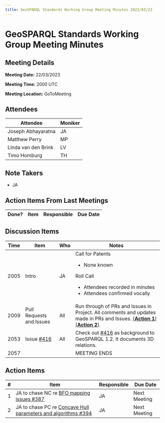 ```yaml
---
title: GeoSPARQL Standards Working Group Meeting Minutes 2023/03/22
---
```

# GeoSPARQL Standards Working Group Meeting Minutes
## Meeting Details
**Meeting Date:** 22/03/2023

**Meeting Time:** 2000 UTC

**Meeting Location:** GoToMeeting  

## Attendees
Attendee | Moniker |
---- | ---- |
Joseph Abhayaratna | JA |
Matthew Perry | MP |
Linda van den Brink | LV |
Timo Homburg | TH |

## Note Takers
- JA

## Action Items From Last Meetings
Done? | Item | Responsible | Due Date |
---- | ---- | ---- | --- |


## Discussion Items
Time | Item | Who | Notes |
---- | ---- | ---- | ---- |
2005 | Intro | JA | Call for Patents<ul><li>None known</li></ul>Roll Call<ul><li>Attendees recorded in minutes</li><li>Attendees confirmed vocally</li></ul> |
2009 | Pull Requests and Issues | All | Run through of PRs and Issues in Project. All comments and updates made in PRs and Issues. [(**Action 1**)](#action_1) [(**Action 2**)](#action_2) |
2053 | Issue [#416](https://github.com/opengeospatial/ogc-geosparql/issues/416) | All | Check out [#416](https://github.com/opengeospatial/ogc-geosparql/issues/416) as background to GeoSPARQL 1.2. It documents 3D relations. |
2057 | | | MEETING ENDS |

## Action Items
\# | Item | Responsible | Due Date |
---- | ---- | ---- | ---- |
<span name="action_1">1</span> | JA to chase NC re [BFO mapping issues #387](https://github.com/opengeospatial/ogc-geosparql/issues/387) | JA | Next Meeting |
<span name="action_2">2</span> | JA to chase PC re [Concave Hull parameters and algorithms #394](https://github.com/opengeospatial/ogc-geosparql/issues/394) | JA | Next Meeting |
